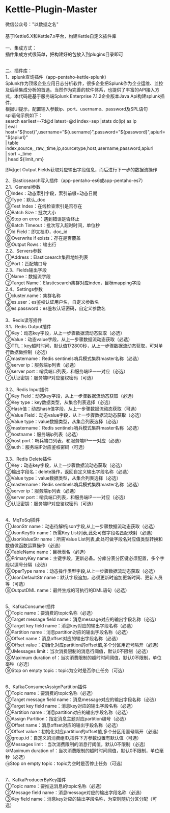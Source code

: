 # Kettle-Plugin-Master
微信公众号："以数据之名"<br><br>
基于Kettle6.X和Kettle7.x平台，构建Kettle自定义插件库
<br><br>
一、集成方式：<br>
  插件集成方式很简单，把构建好的包放入到plugins目录即可<br><br>
  
二、插件库：<br>
1、splunk查询插件（app-pentaho-kettle-splunk）<br>
Splunk作为顶级企业应用日志分析软件，很多企业把Splunk作为企业运维、监控及后续集成分析的首选。当然作为完善的软件体系，也提供了丰富的API接入方式，本代码是基于服务端Splunk Enterprise 7.1.2企业版本Java Api构建splunk插件，<br>
根据UI提示，配置输入参数ip、port、username、password及SPL语句<br>
spl语句示例如下：<br>
search earliest=-7d@d latest=@d index=sep |stats dc(ip) as ip<br>
| eval host="${host}",username="${username}",password="${password}",apiurl="${apiurl}"<br>
| table index,source,_raw,_time,ip,sourcetype,host,username,password,apiurl<br>
| sort +_time<br>
| head ${limit_nm}<br>

即可get Output Fields获取对应输出字段信息，而后进行下一步的数据流操作<br>


2、Elasticsearch写入插件（app-pentaho-es6或app-pentaho-es7）<br>
2.1、General参数<br>
①Index：动态索引字段，索引前缀+动态日期<br>
②Type：默认_doc<br>
③Test Index：在线检查索引是否存在<br>
④Batch Size：批次大小<br>
⑤Stop on error：遇到错误是否终止<br>
⑥Batch Timeout：批次写入超时时间，单位秒<br>
⑦Id Field：即文档ID，doc_id<br>
⑧Overwrite if exists：存在是否覆盖<br>
⑨Output Rows：输出行<br>
2.2、Servers参数<br>
①Address：Elasticsearch集群地址列表<br>
②Port：匹配端口号<br>
2.3、Fields输出字段<br>
①Name：数据流字段<br>
②Target Name：Elasticsearch集群对应index，目标mapping字段<br>
2.4、Settings参数<br>
①cluster.name：集群名称<br>
②es.user：es鉴权认证用户名，自定义参数名<br>
③es.password：es鉴权认证密码，自定义参数名<br>
<br>
3、Redis读写插件<br>
3.1、Redis Output插件<br>
①Key：动态key字段，从上一步骤数据流动态获取（必选）<br>
②Value：动态value字段，从上一步骤数据流动态获取（必选）<br>
③TTL：key超时时间，默认值172800秒，从上一步骤数据流动态获取，可对单行数据做控制（必选）<br>
④mastername：Redis sentinels哨兵模式集群master名称（必选）<br>
⑤server ip：服务端ip列表（必选）<br>
⑥server port：哨兵端口列表，和服务端IP一一对应（必选）<br>
⑦认证密钥：服务端IP对应鉴权密码（可选）<br><br>
3.2、Redis Input插件<br>
①Key Field：动态key字段，从上一步骤数据流动态获取（必选）<br>
②Key type：key数据类型，从集合列表选择（必选）<br>
③Hash值：动态hash值字段，从上一步骤数据流动态获取（可选）<br>
④Value Field：动态value字段，从上一步骤数据流动态获取（必选）<br>
⑤Value type：value数据类型，从集合列表选择（必选）<br>
⑥mastername：Redis sentinels哨兵模式集群master名称（必选）<br>
⑦hostname：服务端ip列表（必选）<br>
⑧host port：哨兵端口列表，和服务端IP一一对应（必选）<br>
⑨auth：服务端IP对应鉴权密码（可选）<br>
<br>
3.3、Redis Delete插件<br>
①Key：动态key字段，从上一步骤数据流动态获取（必选）<br>
②输出字段名：delete操作，返回自定义输出字段名称（必选）<br>
③Value type：value数据类型，从集合列表选择（必选）<br>
④mastername：Redis sentinels哨兵模式集群master名称（必选）<br>
⑤server ip：服务端ip列表（必选）<br>
⑥server port：哨兵端口列表，和服务端IP一一对应（必选）<br>
⑦认证密钥：服务端IP对应鉴权密码（可选）<br><br>

4、MqToSql插件<br>
①JsonStr name：动态待解析json字段,从上一步骤数据流动态获取（必选）<br>
②JsonKeyStr name：所需Key List列表,此处可做字段名匹配映射（必选）<br>
③JsonValueStr name：所需Value List列表,此处可做字段名对应值类型转换和数值做函数运算操作（必选）<br>
④TableName name：目标表名（必选）<br>
⑤PrimaryKey name：主键字段，更新必备。分库分表分区键必须配置，多个字段以逗号分隔（必选）<br>
⑥OperType name：动态操作类型字段,从上一步骤数据流动态获取（必选）<br>
⑦JsonDefaultStr name：默认字段追加，必须更新时追加更新时间、更新人员等（可选）<br>
⑧OutputDML name：最终生成的可执行的DML语句（必选）<br><br>


5、KafkaConsumer插件<br>
①Topic name：要消费的topic名称（必选）<br>
②Target message field name：消息message对应的输出字段名称（必选）<br>
③Target key field name：消息key对应的输出字段名称（必选）<br>
④Partition name：消息partition对应的输出字段名称（必选）<br>
⑤Offset name：消息offset对应的输出字段名称（必选）<br>
⑥Offset value：初始化对应partition的offset值,多个分区用逗号隔开（必选）<br>
⑦JMessages limit：当次消费限制的消息行阈值，默认0不限制（必选）<br>
⑧Maximum duration of：当次消费限制的超时时间阈值，默认0不限制，单位毫秒（必选）<br>
⑨Stop on empty topic：topic为空时是否停止任务（可选）<br><br>

6、KafkaConsumerAssignPartition插件<br>
①Topic name：要消费的topic名称（必选）<br>
②Target message field name：消息message对应的输出字段名称（必选）<br>
③Target key field name：消息key对应的输出字段名称（必选）<br>
④Partition name：消息partition对应的输出字段名称（必选）<br>
⑤Assign Partition：指定消息主题对应partition编号（必选）<br>
⑥Offset name：消息offset对应的输出字段名称（必选）<br>
⑦Offset value：初始化对应partition的offset值,多个分区用逗号隔开（必选）<br>
⑧group.id：自定义的消费组ID,插件下方参数设置有默认值（可选）<br>
⑨Messages limit：当次消费限制的消息行阈值，默认0不限制（必选）<br>
⑩Maximum duration of：当次消费限制的超时时间阈值，默认0不限制，单位毫秒（必选）<br>
⑪Stop on empty topic：topic为空时是否停止任务（可选）<br><br>

7、KafkaProducerByKey插件<br>
①Topic name：要推送消息的topic名称（必选）<br>
②Message field name：消息message对应的输出字段名称（必选）<br>
③Key field name：消息key对应的输出字段名称，为空则随机分区分配（可选）<br>